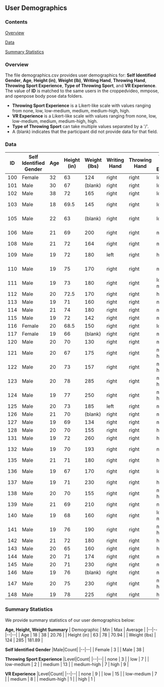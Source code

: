## User Demographics

### Contents
[Overview](#overview)

[Data](#data)

[Summary Statistics](#summary-statistics)

### Overview
The file demographics.csv provides user demographics for: **Self Identified Gender**, **Age**, **Height (in)**, **Weight (lb)**, **Writing Hand**, **Throwing Hand**, **Throwing Sport Experience**, **Type of Throwing Sport**, and **VR Experience**. The value of **ID** is matched to the same users in the croppedvideo, mmpose, and openpose body pose data folders. 

+ **Throwing Sport Experience** is a Likert-like scale with values ranging from none, low, low-medium, medium, medium-high, high.
+ **VR Experience** is a Likert-like scale with values ranging from none, low, low-medium, medium, medium-high, high.
+ **Type of Throwing Sport** can take multiple values separated by a '/'.
+ A (blank) indicates that the participant did not provide data for that field. 

### Data
| ID | Self Identified Gender | Age | Height (in) | Weight (lbs) | Writing Hand | Throwing Hand | Throwing Sport Experience | Type of Throwing Sport | VR Experience |
|--|--|--|--|--|--|--|--|--|--|
| 100 | Female | 32 | 63 | 124 | right | right | low | badminton | medium |
| 101 | Male | 30 | 67 | (blank) | right | right | low | no | low |
| 102 | Male | 38 | 72 | 165 | right | right | low | tennis | medium |
| 103 | Male | 18 | 69.5 | 145 | right | right | low | baseball | low-medium |
| 105 | Male | 22 | 63 | (blank) | right | right | low | football | low-medium |
| 106 | Male | 21 | 69 | 200 | right | right | medium | baseball | medium-high |
| 108 | Male | 21 | 72 | 164 | right | right | medium | baseball | low |
| 109 | Male | 19 | 72 | 180 | left | right | high | baseball/basketball/football | low-medium |
| 110 | Male | 19 | 75 | 170 | right | right | medium | dodgeball | low-medium |
| 111 | Male | 19 | 73 | 180 | right | right | low-medium | basketball/football | low |
| 112 | Male | 20 | 72.5 | 170 | right | right | high | baseball | medium |
| 113 | Male | 19 | 71 | 160 | right | right | none | no | high |
| 114 | Male | 21 | 74 | 180 | right | right | medium | baseball | medium |
| 115 | Male | 19 | 72 | 142 | right | right | medium | basketball | low |
| 116 | Female | 20 | 68.5 | 150 | right | right | low | none | medium |
| 117 | Female | 19 | 66 | (blank) | right | right | medium | basketball | low |
| 120 | Male | 20 | 70 | 130 | right | right | medium | no | medium |
| 121 | Male | 20 | 67 | 175 | right | right | medium-high | baseball/football | low |
| 122 | Male | 20 | 73 | 157 | right | right | medium-high | frisbee/basketball/baseball/football/soccer | medium |
| 123 | Male | 20 | 78 | 285 | right | right | medium-high | basketball | low-medium |
| 124 | Male | 19 | 77 | 250 | right | right | medium-high | basketball | low |
| 125 | Male | 20 | 73 | 185 | left | right | medium | baseball | low |
| 126 | Male | 21 | 70 | (blank) | right | right | medium | no | none |
| 127 | Male | 19 | 69 | 134 | right | right | medium | baseball | low |
| 128 | Male | 20 | 70 | 155 | right | right | high | baseball | none |
| 131 | Male | 19 | 72 | 260 | right | right | high | baseball/dodgeball | none |
| 132 | Male | 19 | 70 | 193 | right | right | none | no | low-medium |
| 135 | Male | 21 | 71 | 180 | right | right | high | football/baseball | none |
| 136 | Male | 19 | 67 | 170 | right | right | low | none | low-medium |
| 137 | Male | 19 | 71 | 230 | right | right | high | baseball | none |
| 138 | Male | 20 | 70 | 155 | right | right | medium-high | baseball/football | low |
| 139 | Male | 21 | 69 | 210 | right | right | none | no | low |
| 140 | Male | 19 | 68 | 160 | right | right | low-medium | no | none |
| 141 | Male | 19 | 76 | 190 | right | right | medium-high | baseball | low |
| 142 | Male | 21 | 72 | 180 | right | right | high | baseball | low |
| 143 | Male | 20 | 65 | 160 | right | right | high | football/bbaseball | low |
| 144 | Male | 20 | 71 | 174 | right | right | medium | baseball | medium |
| 145 | Male | 20 | 71 | 230 | right | right | medium | no | none |
| 146 | Male | 19 | 76 | (blank) | right | right | medium | football/baseball | low |
| 147 | Male | 20 | 75 | 230 | right | right | medium-high | basketball/baseball | none |
| 148 | Male | 19 | 78 | 225 | right | right | high | dodgeball/football/baseball | none |
 

### Summary Statistics
We provide summary statistics of our user demographics below:

**Age, Height, Weight Summary**
| Demographic |	Min |	Max |	Average |
|--|--|--|--|
| Age	| 18	| 38	| 20.76 |
| Height (in) |	63	| 78	| 70.94 |
| Weight (lbs) | 124	| 285 |	181.89 |

**Self Identified Gender**
|Male|Count|
|--|--|
| Female |	3 |
| Male	| 38 |

**Throwing Sport Experience**
|Level|Count|
|--|--|
| none |	3 |
| low	| 7 |
| low-medium |	2 |
| medium |	13 |
| medium-high |	7
| high |	9 |

**VR Experience**
|Level|Count|
|--|--|
| none	| 9 |
| low	| 15 |
| low-medium |	7 |
| medium |	8 |
| medium-high |	1 |
| high |	1 |


